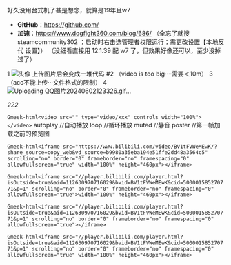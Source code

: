 好久没用台式机了甚是想念，就算是19年且w7

- **GitHub**：https://github.com/
- **加速**：https://www.dogfight360.com/blog/686/
（全忘了就搜 steamcommunity302 ；启动时右击选管理者权限运行；需更改设置【本地反代 设置】）
（没细看直接用 12.1.39 配 w7 了，但效果好像还可以，至少没掉过了）




1
![头像](https://github.com/20230922/20230922.github.io/assets/145755340/8b3c5cf9-34e6-436b-a592-9d668193307e)
上传图片后会变成一堆代码
#2
（video is too big····需要＜10m）
3
（acc不能上传···文件格式的限制）
4
![Uploading QQ图片20240602123326.gif…]()

_222_


`Gmeek-html<video src="" type="video/xxx" controls width="100%"></video>`
autoplay //自动播放
loop //循环播放
muted //静音
poster //第一帧加载之前的预览图

`Gmeek-html<iframe src="https://www.bilibili.com/video/BV1tFVWeMEwK/?share_source=copy_web&vd_source=b9980a35eba194e51ffe2dd48a3564c5" scrolling="no" border="0" frameborder="no" framespacing="0" allowfullscreen="true" width="100%" height="460px"></iframe>`

`Gmeek-html<iframe src="//player.bilibili.com/player.html?isOutside=true&aid=112630970716029&bvid=BV1tFVWeMEwK&cid=500001585270771&p=1" scrolling="no" border="0" frameborder="no" framespacing="0" allowfullscreen="true">width="100%" height="460px"></iframe>`

`Gmeek-html<iframe src="//player.bilibili.com/player.html?isOutside=true&aid=112630970716029&bvid=BV1tFVWeMEwK&cid=500001585270771&p=1" scrolling="no" border="0" frameborder="no" framespacing="0" allowfullscreen="true"></iframe>`

`Gmeek-html<iframe src="//player.bilibili.com/player.html?isOutside=true&aid=112630970716029&bvid=BV1tFVWeMEwK&cid=500001585270771&p=1" scrolling="no" border="0" frameborder="no" framespacing="0" allowfullscreen="true" width="100%" height="460px"></iframe>`